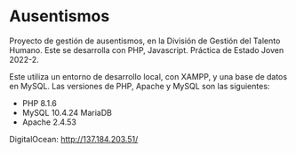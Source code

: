 # Ausentismos
Proyecto de gestión de ausentismos, en la División de Gestión del Talento Humano. Este se desarrolla con PHP, Javascript. Práctica de Estado Joven 2022-2.

Este utiliza un entorno de desarrollo local, con XAMPP, y una base de datos en MySQL.
Las versiones de PHP, Apache y MySQL son las siguientes:
 * PHP  8.1.6
 * MySQL  10.4.24 MariaDB
 * Apache 2.4.53

DigitalOcean: http://137.184.203.51/


